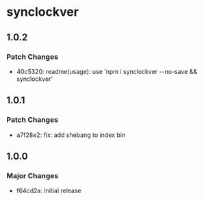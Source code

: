 # synclockver

## 1.0.2

### Patch Changes

- 40c5320: readme(usage): use 'npm i synclockver --no-save && synclockver'

## 1.0.1

### Patch Changes

- a7f28e2: fix: add shebang to index bin

## 1.0.0

### Major Changes

- f64cd2a: Initial release
